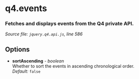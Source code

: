 # q4.events

### Fetches and displays events from the Q4 private API.

*Source file: `jquery.q4.api.js`, line 586*  



## Options
- **sortAscending** - *boolean*  
Whether to sort the events in ascending chronological order.  
*Default:* `false`  


